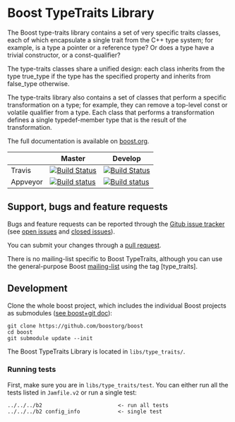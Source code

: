 Boost TypeTraits Library
============================

The Boost type-traits library contains a set of very specific traits classes, each of which encapsulate a single trait 
from the C++ type system; for example, is a type a pointer or a reference type? Or does a type have a trivial constructor, or a const-qualifier?

The type-traits classes share a unified design: each class inherits from the type true_type if the type has the specified property and inherits from false_type otherwise.

The type-traits library also contains a set of classes that perform a specific transformation on a type; for example, they can remove a top-level const or 
volatile qualifier from a type. Each class that performs a transformation defines a single typedef-member type that is the result of the transformation. 

The full documentation is available on [boost.org](http://www.boost.org/doc/libs/release/libs/type_traits/index.html).

|                  |  Master  |   Develop   |
|------------------|----------|-------------|
| Travis           | [![Build Status](https://travis-ci.org/boostorg/type_traits.svg?branch=master)](https://travis-ci.org/boostorg/type_traits)  |  [![Build Status](https://travis-ci.org/boostorg/type_traits.svg)](https://travis-ci.org/boostorg/type_traits) |
| Appveyor         | [![Build status](https://ci.appveyor.com/api/projects/status/lwjqu4087qiolje8/branch/master?svg=true)](https://ci.appveyor.com/project/jzmaddock/type-traits/branch/master) | [![Build status](https://ci.appveyor.com/api/projects/status/lwjqu4087qiolje8/branch/develop?svg=true)](https://ci.appveyor.com/project/jzmaddock/type-traits/branch/develop)  |


## Support, bugs and feature requests ##

Bugs and feature requests can be reported through the [Gitub issue tracker](https://github.com/boostorg/type_traits/issues)
(see [open issues](https://github.com/boostorg/type_traits/issues) and
[closed issues](https://github.com/boostorg/type_traits/issues?utf8=%E2%9C%93&q=is%3Aissue+is%3Aclosed)).

You can submit your changes through a [pull request](https://github.com/boostorg/type_traits/pulls).

There is no mailing-list specific to Boost TypeTraits, although you can use the general-purpose Boost [mailing-list](http://lists.boost.org/mailman/listinfo.cgi/boost-users) using the tag [type_traits].


## Development ##

Clone the whole boost project, which includes the individual Boost projects as submodules ([see boost+git doc](https://github.com/boostorg/boost/wiki/Getting-Started)): 

    git clone https://github.com/boostorg/boost
    cd boost
    git submodule update --init

The Boost TypeTraits Library is located in `libs/type_traits/`. 

### Running tests ###
First, make sure you are in `libs/type_traits/test`. 
You can either run all the tests listed in `Jamfile.v2` or run a single test:

    ../../../b2                        <- run all tests
    ../../../b2 config_info            <- single test

